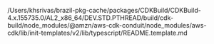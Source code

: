 /Users/khsrivas/brazil-pkg-cache/packages/CDKBuild/CDKBuild-4.x.155735.0/AL2_x86_64/DEV.STD.PTHREAD/build/cdk-build/node_modules/@amzn/aws-cdk-conduit/node_modules/aws-cdk/lib/init-templates/v2/lib/typescript/README.template.md